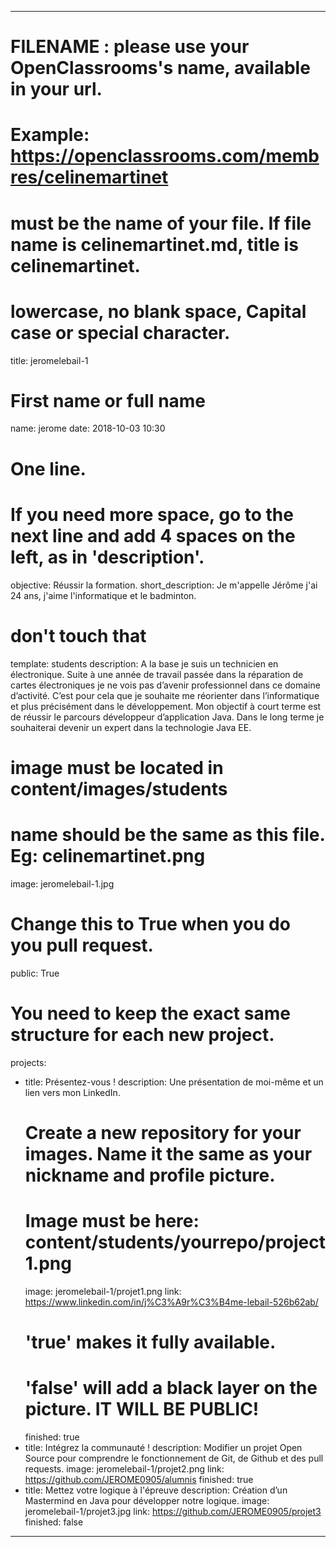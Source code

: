 ---

# FILENAME : please use your OpenClassrooms's name, available in your url.
# Example: https://openclassrooms.com/membres/celinemartinet
# must be the name of your file. If file name is celinemartinet.md, title is celinemartinet.
# lowercase, no blank space, Capital case or special character.
title: jeromelebail-1

# First name or full name
name: jerome
date: 2018-10-03 10:30

# One line.
# If you need more space, go to the next line and add 4 spaces on the left, as in 'description'.
objective: Réussir la formation.
short_description: Je m'appelle Jérôme j'ai 24 ans, j'aime l'informatique et le badminton. 

# don't touch that
template: students
description:
    A la base je suis un technicien en électronique. Suite à une année de travail
    passée  dans la réparation de cartes électroniques je ne vois pas d’avenir
    professionnel dans ce domaine d’activité. C’est pour cela que je souhaite me 
    réorienter dans l’informatique et plus précisément dans le développement. 
    Mon objectif à court terme est de réussir le parcours développeur d’application
    Java. Dans le long terme je souhaiterai devenir un expert dans la technologie 
    Java EE.

# image must be located in content/images/students
# name should be the same as this file. Eg: celinemartinet.png
image: jeromelebail-1.jpg

# Change this to True when you do you pull request.
public: True

# You need to keep the exact same structure for each new project.
projects:
  - title: Présentez-vous !
    description: Une présentation de moi-même et un lien vers mon LinkedIn.
    # Create a new repository for your images. Name it the same as your nickname and profile picture.
    # Image must be here: content/students/yourrepo/project1.png
    image: jeromelebail-1/projet1.png
    link: https://www.linkedin.com/in/j%C3%A9r%C3%B4me-lebail-526b62ab/
    # 'true' makes it fully available.
    # 'false' will add a black layer on the picture. IT WILL BE PUBLIC!
    finished: true
  - title: Intégrez la communauté !
    description: Modifier un projet Open Source pour comprendre le fonctionnement de Git, de Github et des pull requests. 
    image: jeromelebail-1/projet2.png
    link: https://github.com/JEROME0905/alumnis
    finished: true
  - title: Mettez votre logique à l'épreuve
    description: Création d’un Mastermind en Java pour développer notre logique.
    image: jeromelebail-1/projet3.jpg
    link: https://github.com/JEROME0905/projet3
    finished: false
---